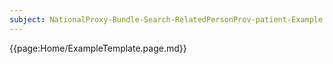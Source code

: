 ```yaml
---
subject: NationalProxy-Bundle-Search-RelatedPersonProv-patient-Example
---
```


{{page:Home/ExampleTemplate.page.md}}
